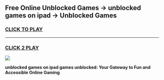 
## Free Online Unblocked Games → unblocked games on ipad → Unblocked Games
<h3>
<a href="https://premium.freeplayer.one?title=unblocked_games_on_ipad&ref=21F">CLICK TO PLAY</a></h3>
<hr>

<h3>
<a href="https://premium.freeplayer.one?title=unblocked_games_on_ipad&ref=21F">CLICK 2 PLAY</a>
  
</h3>

<a href="https://premium.freeplayer.one?title=unblocked_games_on_ipad&ref=21F/"><img src="https://clearcache.store/games.png"></a>


**unblocked games on ipad games unblocked: Your Gateway to Fun and Accessible Online Gaming**
